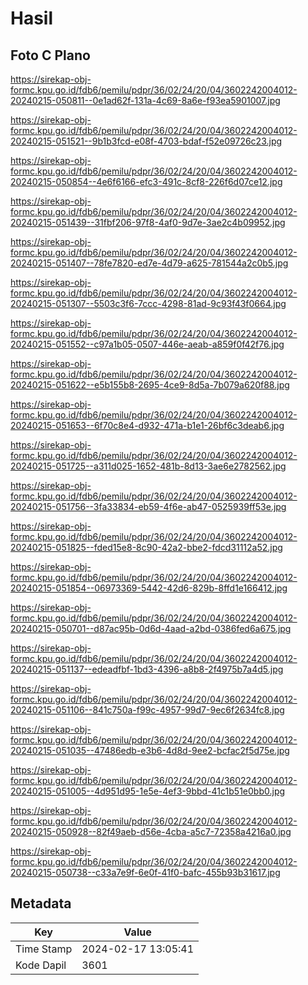 # Hasil

## Foto C Plano

https://sirekap-obj-formc.kpu.go.id/fdb6/pemilu/pdpr/36/02/24/20/04/3602242004012-20240215-050811--0e1ad62f-131a-4c69-8a6e-f93ea5901007.jpg

https://sirekap-obj-formc.kpu.go.id/fdb6/pemilu/pdpr/36/02/24/20/04/3602242004012-20240215-051521--9b1b3fcd-e08f-4703-bdaf-f52e09726c23.jpg

https://sirekap-obj-formc.kpu.go.id/fdb6/pemilu/pdpr/36/02/24/20/04/3602242004012-20240215-050854--4e6f6166-efc3-491c-8cf8-226f6d07ce12.jpg

https://sirekap-obj-formc.kpu.go.id/fdb6/pemilu/pdpr/36/02/24/20/04/3602242004012-20240215-051439--31fbf206-97f8-4af0-9d7e-3ae2c4b09952.jpg

https://sirekap-obj-formc.kpu.go.id/fdb6/pemilu/pdpr/36/02/24/20/04/3602242004012-20240215-051407--78fe7820-ed7e-4d79-a625-781544a2c0b5.jpg

https://sirekap-obj-formc.kpu.go.id/fdb6/pemilu/pdpr/36/02/24/20/04/3602242004012-20240215-051307--5503c3f6-7ccc-4298-81ad-9c93f43f0664.jpg

https://sirekap-obj-formc.kpu.go.id/fdb6/pemilu/pdpr/36/02/24/20/04/3602242004012-20240215-051552--c97a1b05-0507-446e-aeab-a859f0f42f76.jpg

https://sirekap-obj-formc.kpu.go.id/fdb6/pemilu/pdpr/36/02/24/20/04/3602242004012-20240215-051622--e5b155b8-2695-4ce9-8d5a-7b079a620f88.jpg

https://sirekap-obj-formc.kpu.go.id/fdb6/pemilu/pdpr/36/02/24/20/04/3602242004012-20240215-051653--6f70c8e4-d932-471a-b1e1-26bf6c3deab6.jpg

https://sirekap-obj-formc.kpu.go.id/fdb6/pemilu/pdpr/36/02/24/20/04/3602242004012-20240215-051725--a311d025-1652-481b-8d13-3ae6e2782562.jpg

https://sirekap-obj-formc.kpu.go.id/fdb6/pemilu/pdpr/36/02/24/20/04/3602242004012-20240215-051756--3fa33834-eb59-4f6e-ab47-0525939ff53e.jpg

https://sirekap-obj-formc.kpu.go.id/fdb6/pemilu/pdpr/36/02/24/20/04/3602242004012-20240215-051825--fded15e8-8c90-42a2-bbe2-fdcd31112a52.jpg

https://sirekap-obj-formc.kpu.go.id/fdb6/pemilu/pdpr/36/02/24/20/04/3602242004012-20240215-051854--06973369-5442-42d6-829b-8ffd1e166412.jpg

https://sirekap-obj-formc.kpu.go.id/fdb6/pemilu/pdpr/36/02/24/20/04/3602242004012-20240215-050701--d87ac95b-0d6d-4aad-a2bd-0386fed6a675.jpg

https://sirekap-obj-formc.kpu.go.id/fdb6/pemilu/pdpr/36/02/24/20/04/3602242004012-20240215-051137--edeadfbf-1bd3-4396-a8b8-2f4975b7a4d5.jpg

https://sirekap-obj-formc.kpu.go.id/fdb6/pemilu/pdpr/36/02/24/20/04/3602242004012-20240215-051106--841c750a-f99c-4957-99d7-9ec6f2634fc8.jpg

https://sirekap-obj-formc.kpu.go.id/fdb6/pemilu/pdpr/36/02/24/20/04/3602242004012-20240215-051035--47486edb-e3b6-4d8d-9ee2-bcfac2f5d75e.jpg

https://sirekap-obj-formc.kpu.go.id/fdb6/pemilu/pdpr/36/02/24/20/04/3602242004012-20240215-051005--4d951d95-1e5e-4ef3-9bbd-41c1b51e0bb0.jpg

https://sirekap-obj-formc.kpu.go.id/fdb6/pemilu/pdpr/36/02/24/20/04/3602242004012-20240215-050928--82f49aeb-d56e-4cba-a5c7-72358a4216a0.jpg

https://sirekap-obj-formc.kpu.go.id/fdb6/pemilu/pdpr/36/02/24/20/04/3602242004012-20240215-050738--c33a7e9f-6e0f-41f0-bafc-455b93b31617.jpg


## Metadata

| Key        | Value               |
| ---------- | ------------------- |
| Time Stamp | 2024-02-17 13:05:41 |
| Kode Dapil | 3601                |



